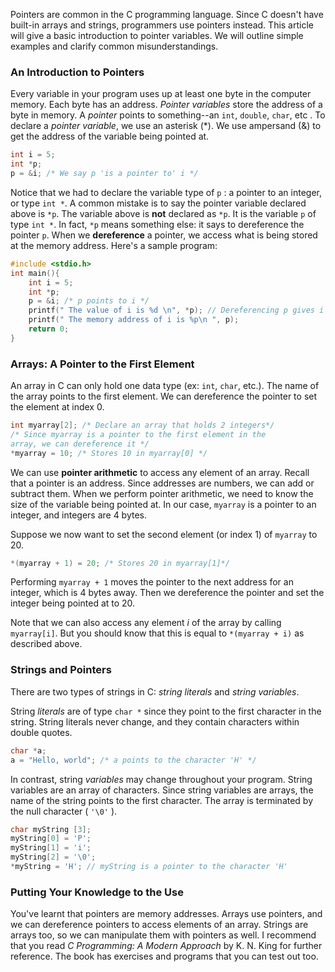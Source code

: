 
Pointers are common in the C programming language. Since C doesn't have built-in arrays and strings, programmers use pointers instead. This article will give a basic introduction to pointer variables. We will outline simple examples and clarify common misunderstandings.

### An Introduction to Pointers

Every variable in your program uses up at least one byte in the computer memory. Each byte has an address. *Pointer variables* store the address of a byte in memory. A *pointer* points to something--an `int`, `double`, `char`, etc . To declare a *pointer variable*, we use an asterisk (*). We use ampersand (&) to get the address of the variable being pointed at. 
``` c
int i = 5;
int *p;
p = &i; /* We say p 'is a pointer to' i */ 
```
Notice that we had to declare the variable type of `p` : a pointer to an integer, or type `int *`. 
A common mistake is to say the pointer variable declared above is `*p`.  The variable above is __not__ declared as `*p`. It is the variable `p` of type `int *`. In fact, `*p` means something else: it says to dereference the pointer `p`. When we __dereference__ a pointer, we access what is being stored at the memory address. Here's a sample program:

```c
#include <stdio.h> 
int main(){
    int i = 5;
    int *p;
    p = &i; /* p points to i */
    printf(" The value of i is %d \n", *p); // Dereferencing p gives i
    printf(" The memory address of i is %p\n ", p); 
    return 0;
}
``` 

### Arrays: A Pointer to the First Element 

An array in C can only hold one data type (ex: `int`, `char`, etc.).  The name of the array points to the first element. We can dereference the pointer to set the element at index 0.
``` c
int myarray[2]; /* Declare an array that holds 2 integers*/
/* Since myarray is a pointer to the first element in the
array, we can dereference it */
*myarray = 10; /* Stores 10 in myarray[0] */
```

We can use __pointer arithmetic__ to access any element of an array. Recall that a pointer is an address. Since addresses are numbers, we can add or subtract them. When we perform pointer arithmetic, we need to know the size of the variable being pointed at. In our case, `myarray` is a pointer to an integer, and integers are 4 bytes. 

Suppose we now want to set the second element (or index 1) of `myarray` to 20.

``` c
*(myarray + 1) = 20; /* Stores 20 in myarray[1]*/
```
Performing `myarray + 1` moves the pointer to the next address for an integer, which is 4 bytes away. Then we dereference the pointer and set the integer being pointed at to 20.

Note that we can also access any element *i* of the array by calling `myarray[i]`. But you should know that this is equal to `*(myarray + i)` as described above.

### Strings and Pointers

There are two types of strings in C: *string literals* and *string variables*. 

String *literals* are of type `char *` since they point to the first character in the string. String literals never change, and they contain characters within double quotes. 

``` c
char *a;
a = "Hello, world"; /* a points to the character 'H' */
```

In contrast, string *variables* may change throughout your program. String variables are an array of characters. Since string variables are arrays, the name of the string points to the first character. The array is terminated by the null character ( `'\0'` ).  

``` c 
char myString [3]; 
myString[0] = 'P'; 
myString[1] = 'i';
myString[2] = '\0';
*myString = 'H'; // myString is a pointer to the character 'H'
```
### Putting Your Knowledge to the Use

You've learnt that pointers are memory addresses. Arrays use pointers, and we can dereference pointers to access elements of an array. Strings are arrays too, so we can manipulate them with pointers as well.  I recommend that you read *C Programming: A Modern Approach* by K. N. King for further reference. The book has exercises and programs that you can test out too. 